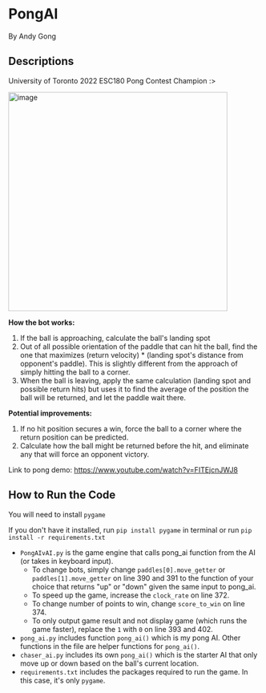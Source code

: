 # PongAI
By Andy Gong

## Descriptions

University of Toronto 2022 ESC180 Pong Contest Champion :>

<img width="437" alt="image" src="https://user-images.githubusercontent.com/45613281/206371569-23c39b32-82cc-46d0-a93b-cdc5ecf9d087.png">

**How the bot works:**

1. If the ball is approaching, calculate the ball's landing spot
2. Out of all possible orientation of the paddle that can hit the ball, find the one that maximizes (return velocity) * (landing spot's distance from opponent's paddle). This is slightly different from the approach of simply hitting the ball to a corner.
3. When the ball is leaving, apply the same calculation (landing spot and possible return hits) but uses it to find the average of the position the ball will be returned, and let the paddle wait there.

**Potential improvements:**

1. If no hit position secures a win, force the ball to a corner where the return position can be predicted.
2. Calculate how the ball might be returned before the hit, and eliminate any that will force an opponent victory.

Link to pong demo: https://www.youtube.com/watch?v=FITEjcnJWJ8

## How to Run the Code

You will need to install `pygame`

If you don't have it installed, run `pip install pygame` in terminal or run `pip install -r requirements.txt`

- `PongAIvAI.py` is the game engine that calls pong_ai function from the AI (or takes in keyboard input). 
  - To change bots, simply change `paddles[0].move_getter` or `paddles[1].move_getter` on line 390 and 391 to the function of your choice that returns "up" or "down" given the same input to pong_ai.
  - To speed up the game, increase the `clock_rate` on line 372.
  - To change number of points to win, change `score_to_win` on line 374.
  - To only output game result and not display game (which runs the game faster), replace the `1` with `0` on line 393 and 402.
- `pong_ai.py` includes function `pong_ai()` which is my pong AI. Other functions in the file are helper functions for `pong_ai()`.
- `chaser_ai.py` includes its own `pong_ai()` which is the starter AI that only move up or down based on the ball's current location.
- `requirements.txt` includes the packages required to run the game. In this case, it's only `pygame`.
